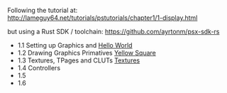 
Following the tutorial at:
http://lameguy64.net/tutorials/pstutorials/chapter1/1-display.html

but using a Rust SDK / toolchain:
https://github.com/ayrtonm/psx-sdk-rs


* 1.1 Setting up Graphics and [Hello World](./HelloWorld/)
* 1.2 Drawing Graphics Primatives [Yellow Square](./YellowSquare/)
* 1.3 Textures, TPages and CLUTs [Textures](./Textures/)
* 1.4 Controllers
* 1.5
* 1.6
